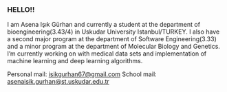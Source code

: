 ### HELLO!!
I am Asena Işık Gürhan and currently a student at the department of bioengineering(3.43/4) in Uskudar University Istanbul/TURKEY. I also have a second major program at the department of Software Engineering(3.33) and a minor program at the department of Molecular Biology and Genetics.
I’m currently working on with medical data sets and implementation of machine learning and deep learning algorithms.

Personal mail: isikgurhan67@gmail.com
School mail: asenaisik.gurhan@st.uskudar.edu.tr




